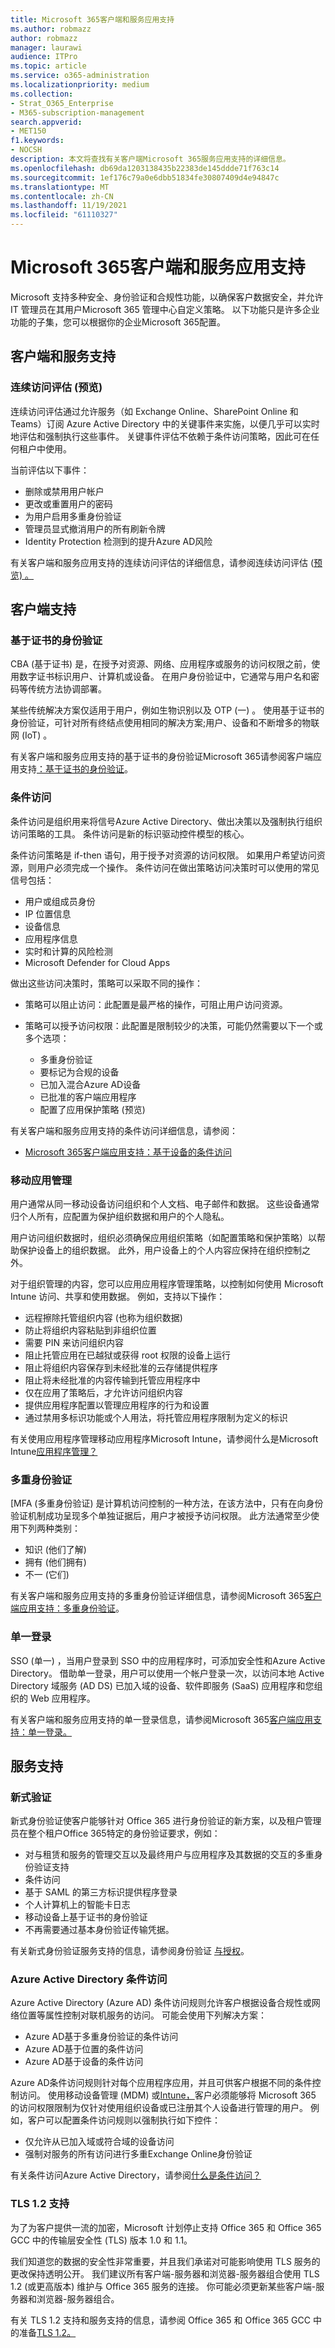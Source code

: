 ```yaml
---
title: Microsoft 365客户端和服务应用支持
ms.author: robmazz
author: robmazz
manager: laurawi
audience: ITPro
ms.topic: article
ms.service: o365-administration
ms.localizationpriority: medium
ms.collection:
- Strat_O365_Enterprise
- M365-subscription-management
search.appverid:
- MET150
f1.keywords:
- NOCSH
description: 本文将查找有关客户端Microsoft 365服务应用支持的详细信息。
ms.openlocfilehash: db69da1203138435b22383de145ddde71f763c14
ms.sourcegitcommit: 1ef176c79a0e6dbb51834fe30807409d4e94847c
ms.translationtype: MT
ms.contentlocale: zh-CN
ms.lasthandoff: 11/19/2021
ms.locfileid: "61110327"
---
```

# <a name="microsoft-365-client-and-services-app-support"></a>Microsoft 365客户端和服务应用支持

Microsoft 支持多种安全、身份验证和合规性功能，以确保客户数据安全，并允许 IT 管理员在其用户Microsoft 365 管理中心自定义策略。 以下功能只是许多企业功能的子集，您可以根据你的企业Microsoft 365配置。

## <a name="client-and-service-support"></a>客户端和服务支持

### <a name="continuous-access-evaluation-preview"></a>连续访问评估 (预览) 

连续访问评估通过允许服务（如 Exchange Online、SharePoint Online 和 Teams）订阅 Azure Active Directory 中的关键事件来实施，以便几乎可以实时地评估和强制执行这些事件。 关键事件评估不依赖于条件访问策略，因此可在任何租户中使用。

当前评估以下事件：

- 删除或禁用用户帐户
- 更改或重置用户的密码
- 为用户启用多重身份验证
- 管理员显式撤消用户的所有刷新令牌
- Identity Protection 检测到的提升Azure AD风险

有关客户端和服务应用支持的连续访问评估的详细信息，请参阅连续访问评估 ([预览) 。 ](/azure/active-directory/conditional-access/concept-continuous-access-evaluation)

## <a name="client-support"></a>客户端支持

### <a name="certificate-based-authentication"></a>基于证书的身份验证

CBA (基于证书) 是，在授予对资源、网络、应用程序或服务的访问权限之前，使用数字证书标识用户、计算机或设备。 在用户身份验证中，它通常与用户名和密码等传统方法协调部署。

某些传统解决方案仅适用于用户，例如生物识别以及 OTP (一) 。 使用基于证书的身份验证，可针对所有终结点使用相同的解决方案;用户、设备和不断增多的物联网 (IoT) 。

有关客户端和服务应用支持的基于证书的身份验证Microsoft 365请参阅客户端应用支持[：基于证书的身份验证](microsoft-365-client-support-certificate-based-authentication.md)。

### <a name="conditional-access"></a>条件访问

条件访问是组织用来将信号Azure Active Directory、做出决策以及强制执行组织访问策略的工具。 条件访问是新的标识驱动控件模型的核心。

条件访问策略是 if-then 语句，用于授予对资源的访问权限。 如果用户希望访问资源，则用户必须完成一个操作。 条件访问在做出策略访问决策时可以使用的常见信号包括：

- 用户或组成员身份
- IP 位置信息
- 设备信息
- 应用程序信息
- 实时和计算的风险检测
- Microsoft Defender for Cloud Apps

做出这些访问决策时，策略可以采取不同的操作：

- 策略可以阻止访问：此配置是最严格的操作，可阻止用户访问资源。
- 策略可以授予访问权限：此配置是限制较少的决策，可能仍然需要以下一个或多个选项：

    - 多重身份验证
    - 要标记为合规的设备
    - 已加入混合Azure AD设备
    - 已批准的客户端应用程序
    - 配置了应用保护策略 (预览) 

有关客户端和服务应用支持的条件访问详细信息，请参阅：

- [Microsoft 365客户端应用支持：基于设备的条件访问](microsoft-365-client-support-conditional-access.md)

### <a name="mobile-application-management"></a>移动应用管理

用户通常从同一移动设备访问组织和个人文档、电子邮件和数据。 这些设备通常归个人所有，应配置为保护组织数据和用户的个人隐私。

用户访问组织数据时，组织必须确保应用组织策略（如配置策略和保护策略）以帮助保护设备上的组织数据。 此外，用户设备上的个人内容应保持在组织控制之外。

对于组织管理的内容，您可以应用应用程序管理策略，以控制如何使用 Microsoft Intune 访问、共享和使用数据。 例如，支持以下操作：

- 远程擦除托管组织内容 (也称为组织数据) 
- 防止将组织内容粘贴到非组织位置
- 需要 PIN 来访问组织内容
- 阻止托管应用在已越狱或获得 root 权限的设备上运行
- 阻止将组织内容保存到未经批准的云存储提供程序
- 阻止将未经批准的内容传输到托管应用程序中
- 仅在应用了策略后，才允许访问组织内容
- 提供应用程序配置以管理应用程序的行为和设置
- 通过禁用多标识功能或个人用法，将托管应用程序限制为定义的标识

有关使用应用程序管理移动应用程序Microsoft Intune，请参阅什么是Microsoft Intune[应用程序管理？](/mem/intune/apps/app-management)

### <a name="multi-factor-authentication"></a>多重身份验证

[MFA (多重身份验证) 是计算机访问控制的一种方法，在该方法中，只有在向身份验证机制成功呈现多个单独证据后，用户才被授予访问权限。 此方法通常至少使用下列两种类别：

- 知识 (他们了解) 
- 拥有 (他们拥有) 
- 不一 (它们) 

有关客户端和服务应用支持的多重身份验证详细信息，请参阅Microsoft 365[客户端应用支持：多重身份验证](microsoft-365-client-support-multi-factor-authentication.md)。

### <a name="single-sign-on"></a>单一登录

SSO (单一) ，当用户登录到 SSO 中的应用程序时，可添加安全性和Azure Active Directory。 借助单一登录，用户可以使用一个帐户登录一次，以访问本地 Active Directory 域服务 (AD DS) 已加入域的设备、软件即服务 (SaaS) 应用程序和您组织的 Web 应用程序。

有关客户端和服务应用支持的单一登录信息，请参阅Microsoft 365[客户端应用支持：单一登录。](microsoft-365-client-support-single-sign-on.md)

## <a name="services-support"></a>服务支持

### <a name="modern-authentication"></a>新式验证

新式身份验证使客户能够针对 Office 365 进行身份验证的新方案，以及租户管理员在整个租户Office 365特定的身份验证要求，例如：

- 对与租赁和服务的管理交互以及最终用户与应用程序及其数据的交互的多重身份验证支持
- 条件访问
- 基于 SAML 的第三方标识提供程序登录
- 个人计算机上的智能卡日志
- 移动设备上基于证书的身份验证
- 不再需要通过基本身份验证传输凭据。

有关新式身份验证服务支持的信息，请参阅身份验证 [与授权](/azure/active-directory/develop/authentication-vs-authorization)。

### <a name="azure-active-directory-conditional-access"></a>Azure Active Directory 条件访问

Azure Active Directory (Azure AD) 条件访问规则允许客户根据设备合规性或网络位置等属性控制对联机服务的访问。 可能会使用下列解决方案：

- Azure AD基于多重身份验证的条件访问
- Azure AD基于位置的条件访问
- Azure AD基于设备的条件访问

Azure AD条件访问规则针对每个应用程序应用，并且可供客户根据不同的条件控制访问。 使用移动设备管理 (MDM) 或[Intune，](/mem/intune/fundamentals/what-is-device-management)客户必须能够将 Microsoft 365 的访问权限限制为仅针对使用组织设备或已注册其个人设备进行管理的用户。 例如，客户可以配置条件访问规则以强制执行如下控件：

- 仅允许从已加入域或符合域的设备访问
- 强制对服务的所有访问进行多重Exchange Online身份验证

有关条件访问Azure Active Directory，请参阅[什么是条件访问？](/azure/active-directory/conditional-access/overview)

### <a name="tls-12-support"></a>TLS 1.2 支持

为了为客户提供一流的加密，Microsoft 计划停止支持 Office 365 和 Office 365 GCC 中的传输层安全性 (TLS) 版本 1.0 和 1.1。

我们知道您的数据的安全性非常重要，并且我们承诺对可能影响使用 TLS 服务的更改保持透明公开。 我们建议所有客户端-服务器和浏览器-服务器组合使用 TLS 1.2 (或更高版本) 维护与 Office 365 服务的连接。 你可能必须更新某些客户端-服务器和浏览器-服务器组合。

有关 TLS 1.2 支持和服务支持的信息，请参阅 Office 365 和 Office 365 GCC 中的准备[TLS 1.2。](../compliance/prepare-tls-1.2-in-office-365.md)
